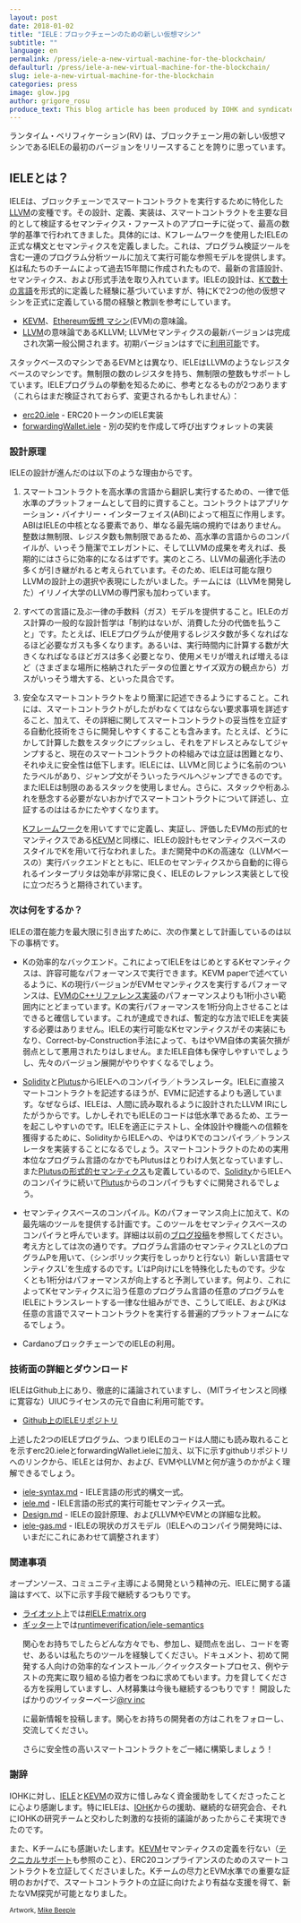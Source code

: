 ```yaml
---
layout: post
date: 2018-01-02
title: "IELE：ブロックチェーンのための新しい仮想マシン"
subtitle: ""
language: en
permalink: /press/iele-a-new-virtual-machine-for-the-blockchain/
defaulturl: /press/iele-a-new-virtual-machine-for-the-blockchain/
slug: iele-a-new-virtual-machine-for-the-blockchain
categories: press
image: glow.jpg
author: grigore_rosu
produce_text: This blog article has been produced by IOHK and syndicated by Cardano Foundation for wider distribution.
---
```


<p>ランタイム・ベリフィケーション(RV) は、ブロックチェーン用の新しい仮想マシンであるIELEの最初のバージョンをリリースすることを誇りに思っています。</p>

<h2 id="iele">IELEとは？</h2>

<p>IELEは、ブロックチェーンでスマートコントラクトを実行するために特化した<a href="http://llvm.org/">LLVM</a>の変種です。その設計、定義、実装は、スマートコントラクトを主要な目的として検証するセマンティクス・ファーストのアプローチに従って、最高の数学的基準で行われてきました。具体的には、Kフレームワークを使用したIELEの正式な構文とセマンティクスを定義しました。これは、プログラム検証ツールを含む一連のプログラム分析ツールに加えて実行可能な参照モデルを提供します。<a href="http://kframework.org/">K</a>は私たちのチームによって過去15年間に作成されたもので、最新の言語設計、セマンティクス、および形式手法を取り入れています。IELEの設計は、<a href="https://github.com/kframework">Kで数十の言語</a>を形式的に定義した経験に基づいていますが、特にKで2つの他の仮想マシンを正式に定義している間の経験と教訓を参考にしています。</p><!--break-->

<ul>
<li><a href="https://github.com/kframework/evm-semantics">KEVM</a>、<a href="https://github.com/ethereum/yellowpaper">Ethereum仮想 マシン</a>(EVM)の意味論。</li>

<li><a href="http://llvm.org/">LLVM</a>の意味論であるKLLVM; LLVMセマンティクスの最新バージョンは完成され次第一般公開されます。初期バージョンはすでに<a href="https://github.com/kframework/llvm-semantics">利用可能</a>です。</li>
</ul>

<p>スタックベースのマシンであるEVMとは異なり、IELEはLLVMのようなレジスタベースのマシンです。無制限の数のレジスタを持ち、無制限の整数もサポートしています。IELEプログラムの挙動を知るために、参考となるものが2つあります（これらはまだ検証されておらず、変更されるかもしれません）：</p>

<ul>
<li><a href="https://github.com/runtimeverification/iele-semantics/blob/master/iele-examples/erc20.iele">erc20.iele</a> - ERC20トークンのIELE実装</li>

<li><a href="https://github.com/runtimeverification/iele-semantics/blob/master/iele-examples/forwardingWallet.iele">forwardingWallet.iele</a> - 別の契約を作成して呼び出すウォレットの実装</li>
</ul>


<h3 id="">設計原理</h3>

<p>IELEの設計が進んだのは以下のような理由からです。</p>

<ol>
<li><p>スマートコントラクトを高水準の言語から翻訳し実行するための、一律で低水準のプラットフォームとして目的に資すること。コントラクトはアプリケーション・バイナリー・インターフェイス(ABI)によって相互に作用します。ABIはIELEの中核となる要素であり、単なる最先端の規約ではありません。整数は無制限、レジスタ数も無制限であるため、高水準の言語からのコンパイルが、いっそう簡潔でエレガントに、そしてLLVMの成果を考えれば、長期的にはさらに効率的になるはずです。実のところ、LLVMの最適化手法の多くが引き継がれると考えられています。そのため、IELEは可能な限りLLVMの設計上の選択や表現にしたがいました。チームには（LLVMを開発した）イリノイ大学のLLVMの専門家も加わっています。</p></li>

<li><p>すべての言語に及ぶ一律の手数料（ガス）モデルを提供すること。IELEのガス計算の一般的な設計哲学は「制約はないが、消費した分の代価を払うこと」です。たとえば、IELEプログラムが使用するレジスタ数が多くなればなるほど必要なガスも多くなります。あるいは、実行時間内に計算する数が大きくなればなるほどガスは多く必要となり、使用メモリが増えれば増えるほど（さまざまな場所に格納されたデータの位置とサイズ双方の観点から）ガスがいっそう増大する、といった具合です。</p></li>

<li><p>
  安全なスマートコントラクトをより簡潔に記述できるようにすること。これには、スマートコントラクトがしたがわなくてはならない要求事項を詳述すること、加えて、その詳細に関してスマートコントラクトの妥当性を立証する自動化技術をさらに開発しやすくすることも含みます。たとえば、どうにかして計算した数をスタックにプッシュし、それをアドレスとみなしてジャンプすると、現在のスマートコントラクトの枠組みでは立証は困難となり、それゆえに安全性は低下します。IELEには、LLVMと同じように名前のついたラベルがあり、ジャンプ文がそういったラベルへジャンプできるのです。またIELEは制限のあるスタックを使用しません。さらに、スタックや桁あふれを懸念する必要がないおかげでスマートコントラクトについて詳述し、立証するのははるかにたやすくなります。
</p>  <p>
<a href="http://www.kframework.org/index.php/Main_Page">Kフレームワーク</a>を用いてすでに定義し、実証し、評価したEVMの形式的セマンティクスである<a href="https://github.com/kframework/evm-semantics ">KEVM</a>と同様に、IELEの設計もセマンティクスベースのスタイルでKを用いて行なわれました。まだ開発中のKの高速な（LLVMベースの）実行バックエンドとともに、IELEのセマンティクスから自動的に得られるインタープリタは効率が非常に良く、IELEのレファレンス実装として役に立つだろうと期待されています。</p></li>
</ol>

<h3 id="-1">次は何をするか？</h3>

<p>IELEの潜在能力を最大限に引き出すために、次の作業として計画しているのは以下の事柄です。</p>

<ul>
<li><p>Kの効率的なバックエンド。これによってIELEをはじめとするKセマンティクスは、許容可能なパフォーマンスで実行できます。KEVM paperで述べているように、Kの現行バージョンがEVMセマンティクスを実行するパフォーマンスは、<a href="https://github.com/ethereum/cpp-ethereum/">EVMのC++リファレンス実装</a>のパフォーマンスよりも1桁小さい範囲内にとどまっています。Kの実行パフォーマンスを1桁分向上させることはできると確信しています。これが達成できれば、暫定的な方法でIELEを実装する必要はありません。IELEの実行可能なKセマンティクスがその実装にもなり、Correct-by-Construction手法によって、もはやVM自体の実装欠損が弱点として悪用されたりはしません。またIELE自体も保守しやすいでしょうし、先々のバージョン展開がやりやすくなるでしょう。</p></li>

<li><p><a href="https://solidity.readthedocs.io/en/develop/">Solidity</a>と<a href="https://cardanodocs.com/technical/plutus/introduction/">Plutus</a>からIELEへのコンパイラ／トランスレータ。IELEに直接スマートコントラクトを記述するほうが、EVMに記述するよりも適しています。なぜならば、IELEは、人間に読み取れるように設計されたLLVM IRにしたがうからです。しかしそれでもIELEのコードは低水準であるため、エラーを起こしやすいのです。IELEを適正にテストし、全体設計や機能への信頼を獲得するために、SolidityからIELEへの、やはりKでのコンパイラ／トランスレータを実装することになるでしょう。スマートコントラクトのための実用本位なプログラム言語のなかでもPlutusはとりわけ人気となっていますし、また<a href="https://github.com/kframework/plutus-core-semantics">Plutusの形式的セマンティクス</a>も定義しているので、<a href="https://solidity.readthedocs.io/en/develop/">Solidity</a>からIELEへのコンパイラに続いて<a href="https://cardanodocs.com/technical/plutus/introduction/">Plutus</a>からのコンパイラもすぐに開発されるでしょう。</p></li>

<li><p>セマンティクスベースのコンパイル。Kのパフォーマンス向上に加えて、Kの最先端のツールを提供する計画です。このツールをセマンティクスベースのコンパイラと呼んでいます。詳細は以前の<a href="https://runtimeverification.com/blog/?p=459">ブログ投稿</a>を参照してください。考え方としては次の通りです。プログラム言語のセマンティクスLとLのプログラムPを用いて、（シンボリック実行をしっかりと行ない）新しい言語セマンティクスL′を生成するのです。L′はP向けにLを特殊化したものです。少なくとも1桁分はパフォーマンスが向上すると予測しています。何より、これによってKセマンティクスに沿う任意のプログラム言語の任意のプログラムをIELEにトランスレートする一律な仕組みができ、こうしてIELE、およびKは任意の言語でスマートコントラクトを実行する普遍的プラットフォームになるでしょう。
</p></li><li><p>
CardanoブロックチェーンでのIELEの利用。</p></li>
</ul>

<h3 id="-2">技術面の詳細とダウンロード</h3>



<p>IELEはGithub上にあり、徹底的に議論されていますし、（MITライセンスと同様に寛容な）UIUCライセンスの元で自由に利用可能です。</p>

<ul><li><a href="https://github.com/runtimeverification/iele-semantics">Github上のIELEリポジトリ</a></li></ul>

<p>上述した2つのIELEプログラム、つまりIELEのコードは人間にも読み取れることを示すerc20.ieleとforwardingWallet.ieleに加え、以下に示すgithubリポジトリへのリンクから、IELEとは何か、および、EVMやLLVMと何が違うのかがよく理解できるでしょう。</p>
<ul>

<li><a href="https://github.com/runtimeverification/iele-semantics/blob/master/iele-syntax.md">iele-syntax.md</a> - IELE言語の形式的構文一式。</li>

<li><a href="https://github.com/runtimeverification/iele-semantics/blob/master/iele.md">iele.md</a> - IELE言語の形式的実行可能セマンティクス一式。</li>

<li><a href="https://github.com/runtimeverification/iele-semantics/blob/master/Design.md">Design.md</a> - IELEの設計原理、およびLLVMやEVMとの詳細な比較。</li>

<li><a href="https://github.com/runtimeverification/iele-semantics/blob/master/iele-gas.md">iele-gas.md</a> - IELEの現状のガスモデル（IELEへのコンパイラ開発時には、いまだにこれにあわせて調整されます）</li>
</ul>




<h3 id="-3">関連事項</h3>

<p>オープンソース、コミュニティ主導による開発という精神の元、IELEに関する議論はすべて、以下に示す手段で継続するつもりです。</p>

<ul>
<li><a href="https://about.riot.im/">ライオット</a>上では<a href="https://riot.im/app/#/room/#IELE:matrix.org">#IELE:matrix.org</a></li>

<li><a href="https://gitter.im/">ギッター</a>上では<a href="https://gitter.im/runtimeverification/iele-semantics">runtimeverification/iele-semantics</a>

<p>関心をお持ちでしたらどんな方々でも、参加し、疑問点を出し、コードを寄せ、あるいは私たちのツールを経験してください。ドキュメント、初めて開発する人向けの効率的なインストール／クイックスタートプロセス、例やテストの充実に取り組める協力者をつねに求めてもいます。力を貸してくださる方を採用していますし、人材募集は今後も継続するつもりです！
開設したばかりのツイッターページ<a href="https://twitter.com/rv_inc">@rv inc</a>
</p><p>
に最新情報を投稿します。関心をお持ちの開発者の方はこれをフォローし、交流してください。</p><p>さらに安全性の高いスマートコントラクトをご一緒に構築しましょう！</p></li>
</ul>

<h3 id="-4">謝辞</h3>

<p>IOHKに対し、<a href="https://github.com/runtimeverification/iele-semantics">IELE</a>と<a href="https://github.com/kframework/evm-semantics">KEVM</a>の双方に惜しみなく資金援助をしてくださったことに心より感謝します。特にIELEは、<a href="https://iohk.io/">IOHK</a>からの援助、継続的な研究会合、それにIOHKの研究チームと交わした刺激的な技術的議論があったからこそ実現できたのです。
</p><p>また、Kチームにも感謝いたします。<a href="https://github.com/kframework/evm-semantics">KEVM</a>セマンティクスの定義を行ない（<a href="https://www.ideals.illinois.edu/handle/2142/97207">テクニカルサポート</a>も参照のこと）、ERC20コンプライアンスのためのスマートコントラクトを立証してくださいました。Kチームの尽力とEVM水準での重要な証明のおかげで、スマートコントラクトの立証に向けたより有益な支援を得て、新たなVM探究が可能となりました。</p>

<p><small>Artwork, <a href="https://creativecommons.org/licenses/by/4.0/" title="Creative Commons"><i class="fa fa-creative-commons" aria-hidden="true"></i></a> <a href="http://www.beeple-crap.com/resources.php">Mike Beeple</a></small></p>




